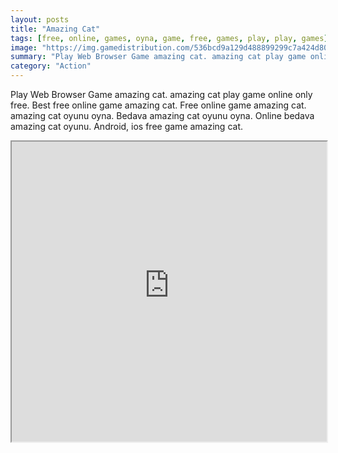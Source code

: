 ```yaml
---
layout: posts
title: "Amazing Cat"
tags: [free, online, games, oyna, game, free, games, play, play, games]
image: "https://img.gamedistribution.com/536bcd9a129d488899299c7a424d80d9.jpg"
summary: "Play Web Browser Game amazing cat. amazing cat play game online only free. Best free online game amazing cat. Free online game amazing cat. amazing cat oyunu oyna. Bedava amazing cat oyunu oyna. Online bedava amazing cat oyunu. Android, ios free game amazing cat."
category: "Action"
---
```


Play Web Browser Game amazing cat. amazing cat play game online only free. Best free online game amazing cat. Free online game amazing cat. amazing cat oyunu oyna. Bedava amazing cat oyunu oyna. Online bedava amazing cat oyunu. Android, ios free game amazing cat.

<iframe width="100%" height="480px;" src="https://html5.gamedistribution.com/536bcd9a129d488899299c7a424d80d9/"></iframe>